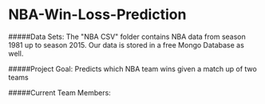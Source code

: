 # NBA-Win-Loss-Prediction

#####Data Sets:
The "NBA CSV" folder contains NBA data from season 1981 up to season 2015.
Our data is stored in a free Mongo Database as well.

#####Project Goal:
Predicts which NBA team wins given a match up of two teams

#####Current Team Members:
